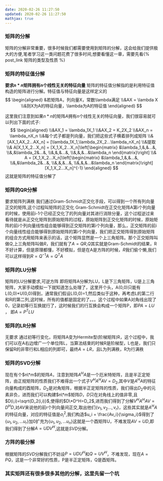 ```yaml
---
date: 2020-02-26 11:27:50
updated: 2020-02-26 11:27:50
mathjax: true
---
```


### 矩阵的分解
矩阵的分解非常重要，很多时候我们都需要使用到矩阵的分解，这会给我们提供极大的方便,笔者学习这一类问题花费了很多时间,想要看懂这一章，需要先看{% post_link 矩阵的类型及性质 %}
### 矩阵的特征值分解
**要求$n*n$矩阵拥有$n$个线性无关的特征向量**
矩阵的特征值分解指的是利用特征值构造的矩阵进行分解。特征值与特征向量是这样定义的
$$
\begin{aligned}
&若矩阵A，列向量X，常数\lambda满足
\\&AX = \lambda X
\\&则X为A的特征向量，\lambda为A的特征值
\end{aligned}
$$
<!--more-->
这里我们注意到如果$n*n$的矩阵$A$拥有$n$个线性无关的特征向量，我们很容易就可以列出下面的式子:
$$
\begin{aligned}
\\&AX_1 = \lambda_1X_1
\\&AX_2 = K_2X_2
\\&AX_n = \lambda_nX_n
\\&每个式子都是列向量，我们把这些式子横着排列成矩阵
\\&[AX_1,AX_2...AX_n] = [\lambda_1X_1,\lambda_2X_2...\lambda_nX_n]
\\&提取
\\& A[X_1,X_2...X_n] = [X_1,X_2...X_n]\left[\begin{matrix}
&\lambda_1,&,&...&,
\\&,&\lambda_2&...&,
\\&,&,&...&,
\\&,&,&...&\lambda_n
\end{matrix}\right]
\\& A = [X_1,X_2...X_n]\left[\begin{matrix}
&\lambda_1,&,&...&,
\\&,&\lambda_2&...&,
\\&,&,&...&,
\\&,&,&...&\lambda_n
\end{matrix}\right][X_1,X_2...X_n]^{-1}
\end{aligned}
$$
这就是矩阵的特征值分解了
### 矩阵的QR分解
要求矩阵列满秩
我们通过Gram-Schmidt正交化手段，可以得到一个所有列向量正交的矩阵,这个过程叫矩阵的正交化
Gram-Schmidt在正交化矩阵A第i个列向量的时候，使用前i-1个已经正交化了的列向量对其进行消除分量，这个过程逆过来看待就是从正交化矩阵到原始矩阵的过程，原始矩阵到正交化矩阵的时候，原始矩阵的前i个列向量线性组合能够得到正交矩阵的第i个列向量，那么，正交矩阵的前i个向量线性组合能够得到原始矩阵的第i个列向量，我们把正交矩阵得到原始矩阵的组合方式用矩阵来表示的话，这个矩阵显然是一个上三角矩阵。那个正交矩阵叫做$Q$,上三角矩阵叫做$R$，我们就有了$A=QR$,$Q$其实就是Gram-Schmidt的结果，R不好计算，但是原理都懂，不好模拟，但是在A是方阵的时候，$R$我们偷个懒,我们可以这样得到$R=Q^{-1}A=Q^TA$
### 矩阵的LU分解
矩阵的LU分解要求,可逆方阵
即将矩阵A分解为LU，L是下三角矩阵，U是上三角矩阵，大家手动模拟一下就知道怎么处理了，这里开个头，A(0,0)只能有L(0,0)*U(0,0)得到，通常我们假设L(0,0)=1,然后类似于这种，再考虑L的第二行和R的第二列,这时候，所有的值都是固定的了。。。这个过程中如果A对角线出现了0，记录初等行互换就行了，这时候我们的行互换会构成一个矩阵P，即$PA = LU$ ， 即$A = P^TLU$
### 矩阵的LR分解
无要求
 通过初等行变化，将矩阵A变为Hermite型(阶梯矩阵)R，这个过程中，我们可以在A右边增广一个单位阵L，当算法结束的时候R是阶梯型，L也是，我们只保留R的非零行和L相应的列即可，最终$A=LR$，且L为列满秩，R为行满秩
### 矩阵的SVD分解
 现在有个$n\*m$的矩阵$A$，注意到矩阵$A^HA$是一个厄米特矩阵，且是半正定矩阵，由正规矩阵的性质我们不难得出一个式子$V^HA^HAV = D_2$,其中$V$是$A^HA$的特征向量构成的酉矩阵，$D_2$是对角矩阵，根据半正定矩阵的性质，我们得出$D_2$中的元素非负，进而我们可以构建$n\*m$矩阵$D$，$D$只在对角线上的值非零,且$D(i,i)=\sqrt{D_2(i,i)}$,使得的$D\*D^H=D_2$,进而我们得到了分解$V^HA^HAV = D^HD$,对$AV$来说他的前r个列向量间正交,取出他们$\{v_1,v_2...,v_r\}$，这些其实就是$A^HA$的特征向量，对应的特征值是$\sigma_i^2$,我们构造$u_i = \frac{Av_i}{\sigma_i}$得到了$\{u_1,u_2,...u_r\}$加0扩充为$\{u_1,u_2,...u_n\}$这就是一个酉矩阵U，不难发现$AV=UD$,即我们得到了分解$A = UDV^H$,这就是$SVD$分解。
### 方阵的极分解
 根据矩阵的$SVD$分解我们不妨设$P=UDU^H$和$Q=UV^H$，不难发现，现在$A=PQ$，这是一个非常好的性质，P是半正定矩阵，Q是酉矩阵。
### 其实矩阵还有很多很多其他的分解，这里先留一个坑